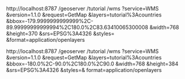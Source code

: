 http://localhost:8787
/geoserver
/tutorial
/wms
?service=WMS
&version=1.1.0
&request=GetMap
&layers=tutorial%3Acountries
&bbox=-179.9999999999999%2C-89.99999999999994%2C180.0%2C83.63410065300008
&width=768
&height=370
&srs=EPSG%3A4326
&styles=
&format=application/openlayers

http://localhost:8787
/geoserver
/tutorial
/wms
?service=WMS
&version=1.1.0
&request=GetMap
&layers=tutorial%3Acountries
&bbox=-180.0%2C-90.0%2C180.0%2C90.0
&width=768
&height=384
&srs=EPSG%3A4326
&styles=&
format=application/openlayers

